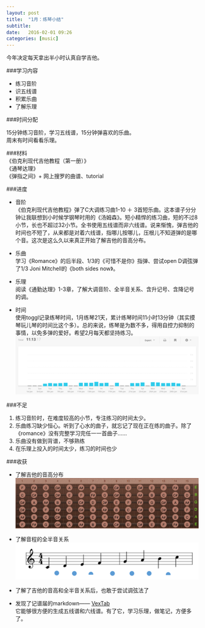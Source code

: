 ```yaml
---
layout: post
title:  "1月：练琴小结"
subtitle: 
date:   2016-02-01 09:26
categories: [music]
---
```

今年决定每天拿出半小时认真自学吉他。  

###学习内容  

- 练习音阶  
- 识五线谱    
- 积累乐曲  
- 了解乐理  
  
###时间分配

15分钟练习音阶，学习五线谱，15分钟弹喜欢的乐曲。  
周末有时间看看乐理。      

###材料  
《伯克利现代吉他教程（第一册）》  
《通琴达理》  
《弹指之间》+ 网上搜罗的曲谱、tutorial  

###进度      

- 音阶  
《伯克利现代吉他教程》弹了C大调练习曲1-10 ＋ 3首短乐曲。这本谱子分分钟让我联想到小时候学钢琴时用的《汤姆森》。短小精悍的练习曲，短的不过8小节，长也不超过32小节。全书使用五线谱而非六线谱。说来惭愧，弹吉他的时间也不短了，从来都是对着六线谱，指哪儿按哪儿，压根儿不知道弹的是哪个音。这次是这么久以来真正开始了解吉他的音高分布。   
 
- 乐曲  
学习《Romance》的后半段、1/3的《可惜不是你》指弹、尝试open D调弦弹了1/3 Joni Mitchell的《both sides now》。  

- 乐理   
阅读《通勤达理》1-3章，了解大调音阶、全半音关系、含升记号、含降记号的调。  

- 时间  
使用toggl记录练琴时间，1月练琴21天，累计练琴时间11小时13分钟（其实摸琴玩儿琴的时间比这个多）。总的来说，练琴是为数不多，得用自控力抑制的事情，以免多弹的爱好。希望2月每天都坚持练习。  
![practice time](./image_blog/jan_time.png)    

###不足  

1. 练习音阶时，在难度较高的小节，专注练习的时间太少。  
2. 乐曲练习缺少恒心。听到了心水的曲子，就忘记了现在正在练的曲子。除了《romance》没有完整学习完任一一首曲子……  
3. 乐曲没有做到背谱，不够熟练  
4. 在乐理上投入的时间太少，练习的时间也少  

###收获   
 
- 了解吉他的音高分布   
![guitar pitch](./image_blog/guitar_pitch.png)

  
- 了解音程的全半音关系
![whole/half tone](./image_blog/cmajor.png)  

- 了解了吉他的音高和全半音关系后，也敢于尝试调弦法了    

- 发现了记谱届的markdown—— [VexTab](http://www.vexflow.com/vextab/tutorial.html)  
它能够很方便的生成五线谱和六线谱。有了它，学习乐理，做笔记，方便多了。







